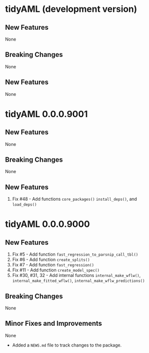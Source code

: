 # tidyAML (development version)

## New Features
None

## Breaking Changes
None

## New Features
None

# tidyAML 0.0.0.9001

## New Features
None

## Breaking Changes
None

## New Features
1. Fix #48 - Add functions `core_packages()` `install_deps()`, and `load_deps()`

# tidyAML 0.0.0.9000

## New Features
1. Fix #5 - Add function `fast_regression_to_parsnip_call_tbl()`
2. Fix #6 - Add function `create_splits()`
3. Fix #7 - Add function `fast_regression()`
4. Fix #11 - Add function `create_model_spec()`
5. Fix #30, #31, 32 - Add internal functions `internal_make_wflw()`, `internal_make_fitted_wflw()`, `internal_make_wflw_predictions()`

## Breaking Changes
None

## Minor Fixes and Improvements
None

* Added a `NEWS.md` file to track changes to the package.
